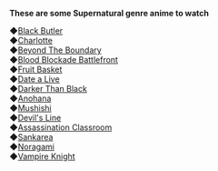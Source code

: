**These are some Supernatural genre anime to watch**

◆[Black Butler](https://anilist.co/anime/4898)\
◆[Charlotte](https://anilist.co/anime/20997)\
◆[Beyond The Boundary](https://anilist.co/anime/18153)\
◆[Blood Blockade Battlefront](https://anilist.co/anime/20727)\
◆[Fruit Basket](https://anilist.co/anime/105334)\
◆[Date a Live](https://anilist.co/anime/15583)\
◆[Darker Than Black](https://anilist.co/anime/2025)\
◆[Anohana](https://anilist.co/anime/9989)\
◆[Mushishi](https://anilist.co/anime/457)\
◆[Devil's Line](https://anilist.co/anime/99531)\
◆[Assassination Classroom](https://anilist.co/anime/20755)\
◆[Sankarea](https://anilist.co/anime/11499)\
◆[Noragami](https://anilist.co/anime/20447)\
◆[Vampire Knight](https://anilist.co/anime/3457)
